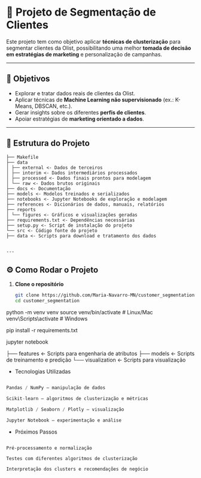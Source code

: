 # 🧩 Projeto de Segmentação de Clientes

Este projeto tem como objetivo aplicar **técnicas de clusterização** para segmentar clientes da Olist, possibilitando uma melhor **tomada de decisão em estratégias de marketing** e personalização de campanhas.

---

## 🎯 Objetivos
- Explorar e tratar dados reais de clientes da Olist.  
- Aplicar técnicas de **Machine Learning não supervisionado** (ex.: K-Means, DBSCAN, etc.).  
- Gerar insights sobre os diferentes **perfis de clientes**.  
- Apoiar estratégias de **marketing orientado a dados**.  

---

## 📂 Estrutura do Projeto

```├── LICENSE
├── Makefile
├── data
│ ├── external <- Dados de terceiros
│ ├── interim <- Dados intermediários processados
│ ├── processed <- Dados finais prontos para modelagem
│ └── raw <- Dados brutos originais
├── docs <- Documentação
├── models <- Modelos treinados e serializados
├── notebooks <- Jupyter Notebooks de exploração e modelagem
├── references <- Dicionários de dados, manuais, relatórios
├── reports
│ └── figures <- Gráficos e visualizações geradas
├── requirements.txt <- Dependências necessárias
├── setup.py <- Script de instalação do projeto
└── src <- Código fonte do projeto
├── data <- Scripts para download e tratamento dos dados


---
```

## ⚙️ Como Rodar o Projeto

1. **Clone o repositório**
   ```bash
   git clone https://github.com/Maria-Navarro-MN/customer_segmentation.git
   cd customer_segmentation

python -m venv venv
source venv/bin/activate   # Linux/Mac
venv\Scripts\activate      # Windows

pip install -r requirements.txt

jupyter notebook

├── features <- Scripts para engenharia de atributos
├── models <- Scripts de treinamento e predição
└── visualization <- Scripts para visualização

- Tecnologias Utilizadas

```Python 3

Pandas / NumPy – manipulação de dados

Scikit-learn – algoritmos de clusterização e métricas

Matplotlib / Seaborn / Plotly – visualização

Jupyter Notebook – experimentação e análise
```
- Próximos Passos

 ```Análise exploratória dos dados (EDA)

 Pré-processamento e normalização

 Testes com diferentes algoritmos de clusterização

 Interpretação dos clusters e recomendações de negócio
